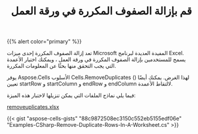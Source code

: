 ﻿---
title: قم بإزالة الصفوف المكررة في ورقة العمل
type: docs
weight: 370
url: /ar/net/remove-duplicate-rows-in-a-worksheet/
---
{{% alert color="primary" %}}

تعد إزالة الصفوف المكررة إحدى ميزات Microsoft المفيدة العديدة لبرنامج Excel. يسمح للمستخدمين بإزالة الصفوف المكررة في ورقة العمل ، ويمكنك اختيار الأعمدة التي يجب التحقق منها بحثًا عن المعلومات المكررة.

يوفر Aspose.Cells الأسلوب Cells.RemoveDuplicates () لهذا الغرض. يمكنك أيضًا تعيين startRow و startColumn و endRow و endColumn لالتقاط الأعمدة.

فيما يلي نماذج الملفات التي يمكن تنزيلها لاختبار هذه الميزة:

[removeuplicates.xlsx](removeduplicates.xlsx)

{{< gist "aspose-cells-gists" "88c9872508ec3150c552eb5155edf06e" "Examples-CSharp-Remove-Duplicate-Rows-In-A-Worksheet.cs" >}}
